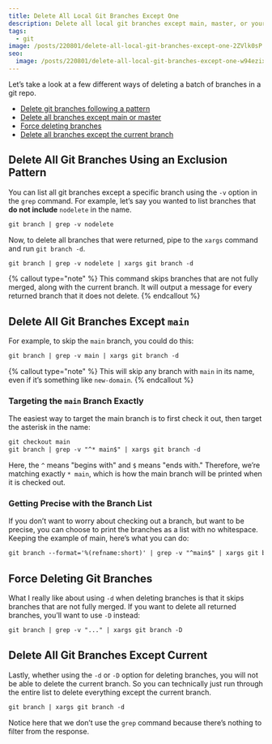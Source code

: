 ```yaml
---
title: Delete All Local Git Branches Except One
description: Delete all local git branches except main, master, or your current branch.
tags:
  - git
image: /posts/220801/delete-all-local-git-branches-except-one-2ZVlk0sP.png
seo:
  image: /posts/220801/delete-all-local-git-branches-except-one-w94ezixT--meta.png
---
```


Let’s take a look at a few different ways of deleting a batch of branches in a git repo.

- [Delete git branches following a pattern](#delete-all-git-branches-using-an-exclusion-pattern)
- [Delete all branches except main or master](#delete-all-git-branches-except-main)
- [Force deleting branches](#force-deleting-git-branches)
- [Delete all branches except the current branch](#delete-all-git-branches-except-current)

## Delete All Git Branches Using an Exclusion Pattern

You can list all git branches except a specific branch using the `-v` option in the `grep` command. For example, let’s say you wanted to list branches that **do not include** `nodelete` in the name.

```txt
git branch | grep -v nodelete
```

Now, to delete all branches that were returned, pipe to the `xargs` command and run `git branch -d`.

```txt
git branch | grep -v nodelete | xargs git branch -d
```

{% callout type="note" %}
This command skips branches that are not fully merged, along with the current branch. It will output a message for every returned branch that it does not delete.
{% endcallout %}

## Delete All Git Branches Except `main`

For example, to skip the `main` branch, you could do this:

```txt
git branch | grep -v main | xargs git branch -d
```

{% callout type="note" %}
This will skip any branch with `main` in its name, even if it’s something like `new-domain`.
{% endcallout %}

### Targeting the `main` Branch Exactly

The easiest way to target the main branch is to first check it out, then target the asterisk in the name:

```txt
git checkout main
git branch | grep -v "^* main$" | xargs git branch -d
```

Here, the `^` means "begins with" and `$` means "ends with." Therefore, we’re matching exactly `* main`, which is how the main branch will be printed when it is checked out.

### Getting Precise with the Branch List

If you don’t want to worry about checking out a branch, but want to be precise, you can choose to print the branches as a list with no whitespace. Keeping the example of main, here’s what you can do:

```txt
git branch --format='%(refname:short)' | grep -v "^main$" | xargs git branch -d
```

## Force Deleting Git Branches

What I really like about using `-d` when deleting branches is that it skips branches that are not fully merged. If you want to delete all returned branches, you’ll want to use `-D` instead:

```txt
git branch | grep -v "..." | xargs git branch -D
```

## Delete All Git Branches Except Current

Lastly, whether using the `-d` or `-D` option for deleting branches, you will not be able to delete the current branch. So you can technically just run through the entire list to delete everything except the current branch.

```txt
git branch | xargs git branch -d
```

Notice here that we don’t use the `grep` command because there’s nothing to filter from the response.
